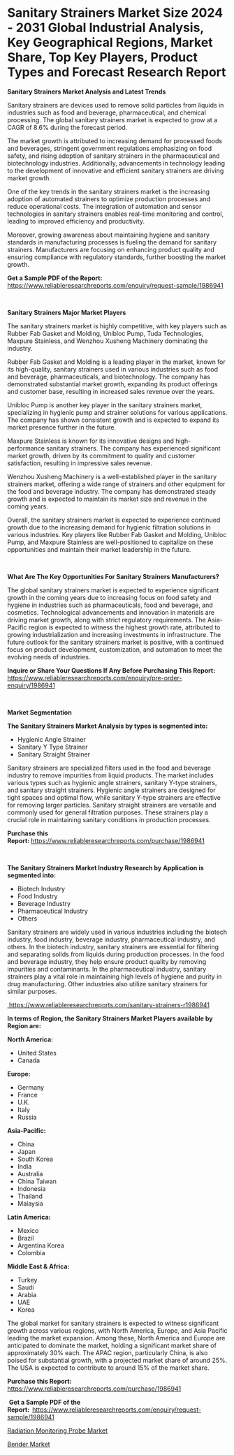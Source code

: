 <p><h1>Sanitary Strainers Market Size 2024 - 2031 Global Industrial Analysis, Key Geographical Regions, Market Share, Top Key Players, Product Types and Forecast Research Report</h1></p><p><strong>Sanitary Strainers Market Analysis and Latest Trends</strong></p>
<p><p>Sanitary strainers are devices used to remove solid particles from liquids in industries such as food and beverage, pharmaceutical, and chemical processing. The global sanitary strainers market is expected to grow at a CAGR of 8.6% during the forecast period. </p><p>The market growth is attributed to increasing demand for processed foods and beverages, stringent government regulations emphasizing on food safety, and rising adoption of sanitary strainers in the pharmaceutical and biotechnology industries. Additionally, advancements in technology leading to the development of innovative and efficient sanitary strainers are driving market growth.</p><p>One of the key trends in the sanitary strainers market is the increasing adoption of automated strainers to optimize production processes and reduce operational costs. The integration of automation and sensor technologies in sanitary strainers enables real-time monitoring and control, leading to improved efficiency and productivity. </p><p>Moreover, growing awareness about maintaining hygiene and sanitary standards in manufacturing processes is fueling the demand for sanitary strainers. Manufacturers are focusing on enhancing product quality and ensuring compliance with regulatory standards, further boosting the market growth.</p></p>
<p><strong>Get a Sample PDF of the Report:&nbsp;</strong> <a href="https://www.reliableresearchreports.com/enquiry/request-sample/1986941">https://www.reliableresearchreports.com/enquiry/request-sample/1986941</a></p>
<p>&nbsp;</p>
<p><strong>Sanitary Strainers Major Market Players</strong></p>
<p><p>The sanitary strainers market is highly competitive, with key players such as Rubber Fab Gasket and Molding, Unibloc Pump, Tuda Technologies, Maxpure Stainless, and Wenzhou Xusheng Machinery dominating the industry. </p><p>Rubber Fab Gasket and Molding is a leading player in the market, known for its high-quality, sanitary strainers used in various industries such as food and beverage, pharmaceuticals, and biotechnology. The company has demonstrated substantial market growth, expanding its product offerings and customer base, resulting in increased sales revenue over the years.</p><p>Unibloc Pump is another key player in the sanitary strainers market, specializing in hygienic pump and strainer solutions for various applications. The company has shown consistent growth and is expected to expand its market presence further in the future.</p><p>Maxpure Stainless is known for its innovative designs and high-performance sanitary strainers. The company has experienced significant market growth, driven by its commitment to quality and customer satisfaction, resulting in impressive sales revenue.</p><p>Wenzhou Xusheng Machinery is a well-established player in the sanitary strainers market, offering a wide range of strainers and other equipment for the food and beverage industry. The company has demonstrated steady growth and is expected to maintain its market size and revenue in the coming years.</p><p>Overall, the sanitary strainers market is expected to experience continued growth due to the increasing demand for hygienic filtration solutions in various industries. Key players like Rubber Fab Gasket and Molding, Unibloc Pump, and Maxpure Stainless are well-positioned to capitalize on these opportunities and maintain their market leadership in the future.</p></p>
<p>&nbsp;</p>
<p><strong>What Are The Key Opportunities For Sanitary Strainers Manufacturers?</strong></p>
<p><p>The global sanitary strainers market is expected to experience significant growth in the coming years due to increasing focus on food safety and hygiene in industries such as pharmaceuticals, food and beverage, and cosmetics. Technological advancements and innovation in materials are driving market growth, along with strict regulatory requirements. The Asia-Pacific region is expected to witness the highest growth rate, attributed to growing industrialization and increasing investments in infrastructure. The future outlook for the sanitary strainers market is positive, with a continued focus on product development, customization, and automation to meet the evolving needs of industries.</p></p>
<p><strong>Inquire or Share Your Questions If Any Before Purchasing This Report:</strong> <a href="https://www.reliableresearchreports.com/enquiry/pre-order-enquiry/1986941">https://www.reliableresearchreports.com/enquiry/pre-order-enquiry/1986941</a></p>
<p>&nbsp;</p>
<p><strong>Market Segmentation</strong></p>
<p><strong>The Sanitary Strainers Market Analysis by types is segmented into:</strong></p>
<p><ul><li>Hygienic Angle Strainer</li><li>Sanitary Y Type Strainer</li><li>Sanitary Straight Strainer</li></ul></p>
<p><p>Sanitary strainers are specialized filters used in the food and beverage industry to remove impurities from liquid products. The market includes various types such as hygienic angle strainers, sanitary Y-type strainers, and sanitary straight strainers. Hygienic angle strainers are designed for tight spaces and optimal flow, while sanitary Y-type strainers are effective for removing larger particles. Sanitary straight strainers are versatile and commonly used for general filtration purposes. These strainers play a crucial role in maintaining sanitary conditions in production processes.</p></p>
<p><strong>Purchase this Report:&nbsp;</strong><a href="https://www.reliableresearchreports.com/purchase/1986941">https://www.reliableresearchreports.com/purchase/1986941</a></p>
<p>&nbsp;</p>
<p><strong>The Sanitary Strainers Market Industry Research by Application is segmented into:</strong></p>
<p><ul><li>Biotech Industry</li><li>Food Industry</li><li>Beverage Industry</li><li>Pharmaceutical Industry</li><li>Others</li></ul></p>
<p><p>Sanitary strainers are widely used in various industries including the biotech industry, food industry, beverage industry, pharmaceutical industry, and others. In the biotech industry, sanitary strainers are essential for filtering and separating solids from liquids during production processes. In the food and beverage industry, they help ensure product quality by removing impurities and contaminants. In the pharmaceutical industry, sanitary strainers play a vital role in maintaining high levels of hygiene and purity in drug manufacturing. Other industries also utilize sanitary strainers for similar purposes.</p></p>
<p><a href="https://www.reliableresearchreports.com/sanitary-strainers-r1986941">&nbsp;https://www.reliableresearchreports.com/sanitary-strainers-r1986941</a></p>
<p><strong>In terms of Region, the Sanitary Strainers Market Players available by Region are:</strong></p>
<p>
    <p> <strong> North America: </strong>
        <ul>
            <li>United States</li>
            <li>Canada</li>
        </ul>
        </p> 
    <p> <strong> Europe: </strong>
        <ul>
            <li>Germany</li>
            <li>France</li>
            <li>U.K.</li>
            <li>Italy</li>
            <li>Russia</li>
        </ul>
        </p> 
    <p> <strong> Asia-Pacific: </strong>
        <ul>
            <li>China</li>
            <li>Japan</li>
            <li>South Korea</li>
            <li>India</li>
            <li>Australia</li>
            <li>China Taiwan</li>
            <li>Indonesia</li>
            <li>Thailand</li>
            <li>Malaysia</li>
        </ul>
        </p> 
    <p> <strong> Latin America: </strong>
        <ul>
            <li>Mexico</li>
            <li>Brazil</li>
            <li>Argentina Korea</li>
            <li>Colombia</li>
        </ul>
        </p> 
    <p> <strong> Middle East & Africa: </strong>
        <ul>
            <li>Turkey</li>
            <li>Saudi</li>
            <li>Arabia</li>
            <li>UAE</li>
            <li>Korea</li>
        </ul>
    </p>
    </p>
<p><p>The global market for sanitary strainers is expected to witness significant growth across various regions, with North America, Europe, and Asia Pacific leading the market expansion. Among these, North America and Europe are anticipated to dominate the market, holding a significant market share of approximately 30% each. The APAC region, particularly China, is also poised for substantial growth, with a projected market share of around 25%. The USA is expected to contribute to around 15% of the market share.</p></p>
<p><strong>Purchase this Report: </strong><a href="https://www.reliableresearchreports.com/purchase/1986941">https://www.reliableresearchreports.com/purchase/1986941</a></p>
<p>&nbsp;<strong>Get a Sample PDF of the Report:&nbsp;&nbsp;</strong><a href="https://www.reliableresearchreports.com/enquiry/request-sample/1986941">https://www.reliableresearchreports.com/enquiry/request-sample/1986941</a></p>
<p><strong></strong></p>
<p><p><a href="https://view.publitas.com/reportprime-1/global-radiation-monitoring-probe-industry-types-applications-market-players-regional-growth-analysis-and-future-scenarios-2024-2031/">Radiation Monitoring Probe Market</a></p><p><a href="https://github.com/dx0328/Market-Research-Report-List-3/blob/main/bender-market.md">Bender Market</a></p></p>